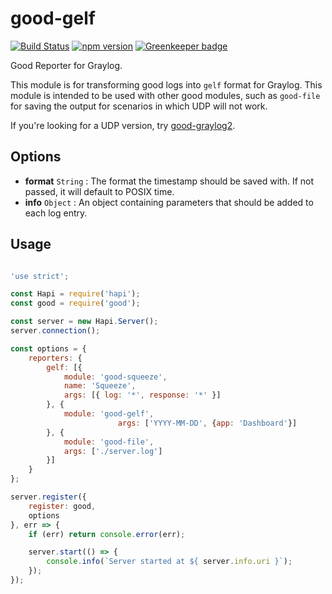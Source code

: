 # good-gelf

[![Build Status](https://travis-ci.org/jessie-codes/good-gelf.svg?branch=master)](https://travis-ci.org/jessie-codes/good-gelf)
[![npm version](https://badge.fury.io/js/good-gelf.svg)](https://badge.fury.io/js/good-gelf)
[![Greenkeeper badge](https://badges.greenkeeper.io/jessie-codes/good-gelf.svg)](https://greenkeeper.io/)

Good Reporter for Graylog.

This module is for transforming good logs into `gelf` format for Graylog. This module is intended to be used with other good modules, such as `good-file` for saving the output for scenarios in which UDP will not work.

If you're looking for a UDP version, try [good-graylog2](https://www.npmjs.com/package/good-graylog2).

## Options

+ **format** `String` : The format the timestamp should be saved with. If not passed, it will default to POSIX time.
+ **info** `Object` : An object containing parameters that should be added to each log entry.

## Usage

```javascript

'use strict';

const Hapi = require('hapi');
const good = require('good');

const server = new Hapi.Server();
server.connection();

const options = {
    reporters: {
        gelf: [{
            module: 'good-squeeze',
            name: 'Squeeze',
            args: [{ log: '*', response: '*' }]
        }, {
            module: 'good-gelf',
						args: ['YYYY-MM-DD', {app: 'Dashboard'}]
        }, {
            module: 'good-file',
            args: ['./server.log']
        }]
    }
};

server.register({
    register: good,
    options
}, err => {
    if (err) return console.error(err);

    server.start(() => {
        console.info(`Server started at ${ server.info.uri }`);
    });
});

```
